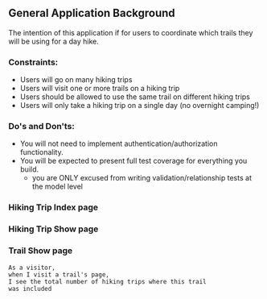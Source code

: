 ## General Application Background

The intention of this application if for users to coordinate which trails they will be using for a day hike.

### Constraints:

- Users will go on many hiking trips
- Users will visit one or more trails on a hiking trip
- Users should be allowed to use the same trail on different hiking trips
- Users will only take a hiking trip on a single day (no overnight camping!)


### Do's and Don'ts:

- You will not need to implement authentication/authorization functionality.
- You will be expected to present full test coverage for everything you build.
  - you are ONLY excused from writing validation/relationship tests at the model level


### Hiking Trip Index page
<!-- ```
As a visitor,
when I visit the hiking trips index page,
I see a list of all hiking trip names in
the database.
``` -->
<!--
```
As a visitor,
when I visit the hiking trips index page,
and I click on the name of a hiking trip,
I see a unique page for that hiking trip.
``` -->

### Hiking Trip Show page
<!-- ```
As a visitor,
when I visit a hiking trip's page,
I see a list of trails included in the trip,
I see the name, address, and length for each trail.
``` -->

<!-- ```
As a visitor,
when I visit a hiking trip's page,
I see the total hiking distance
of all trails on that hiking trip
``` -->

<!-- ```
As a visitor,
when I visit a hiking trip's page,
I see the average hiking distance
of all trails on that hiking trip
``` -->

<!-- ```
As a visitor,
when I visit a hiking trip's page,
I see the longest hiking distance
from all trails on that hiking trip
``` -->

<!-- ```
As a visitor,
when I visit a hiking trip's page,
I see the shortest hiking distance
from all trails on that hiking trip
``` -->

<!-- ```
As a visitor,
when I visit a hiking trip's page,
I can click on the name of a trail
to see a show page for that specific trail.
``` -->

### Trail Show page

<!-- ```
As a visitor,
when I visit a trail's page,
I see the name, address, and total length of
every hiking trip that includes this trail
``` -->

```
As a visitor,
when I visit a trail's page,
I see the total number of hiking trips where this trail
was included
```
